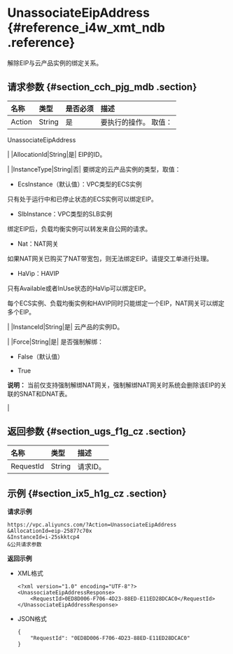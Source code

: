 # UnassociateEipAddress {#reference_i4w_xmt_ndb .reference}

解除EIP与云产品实例的绑定关系。

## 请求参数 {#section_cch_pjg_mdb .section}

|名称|类型|是否必须|描述|
|:-|:-|:---|:-|
|Action|String|是| 要执行的操作。 取值：

 UnassociateEipAddress

 |
|AllocationId|String|是| EIP的ID。

 |
|InstanceType|String|否| 要绑定的云产品实例的类型，取值：

 -   EcsInstance（默认值）：VPC类型的ECS实例

只有处于运行中和已停止状态的ECS实例可以绑定EIP。

-   SlbInstance：VPC类型的SLB实例

绑定EIP后，负载均衡实例可以转发来自公网的请求。

-   Nat：NAT网关

如果NAT网关已购买了NAT带宽包，则无法绑定EIP。请提交工单进行处理。

-   HaVip：HAVIP

只有Available或者InUse状态的HaVip可以绑定EIP。


 每个ECS实例、负载均衡实例和HAVIP同时只能绑定一个EIP，NAT网关可以绑定多个EIP。

 |
|InstanceId|String|是| 云产品的实例ID。

 |
|Force|String|是| 是否强制解绑：

-   False（默认值）

-   True


 **说明：** 当前仅支持强制解绑NAT网关，强制解绑NAT网关时系统会删除该EIP的关联的SNAT和DNAT表。

 |

## 返回参数 {#section_ugs_f1g_cz .section}

|名称|类型|描述|
|:-|:-|:-|
|RequestId|String|请求ID。|

## 示例 {#section_ix5_h1g_cz .section}

**请求示例**

``` {#createVPCpub}
https://vpc.aliyuncs.com/?Action=UnassociateEipAddress
&AllocationId=eip-25877c70x
&InstanceId=i-25skktcp4
&公共请求参数
```

**返回示例**

-   XML格式

    ```
    <?xml version="1.0" encoding="UTF-8"?>
    <UnassociateEipAddressResponse>
        <RequestId>0ED8D006-F706-4D23-88ED-E11ED28DCAC0</RequestId>
    </UnassociateEipAddressResponse>
    ```

-   JSON格式

    ```
    { 
        "RequestId": "0ED8D006-F706-4D23-88ED-E11ED28DCAC0"
    }
    ```



